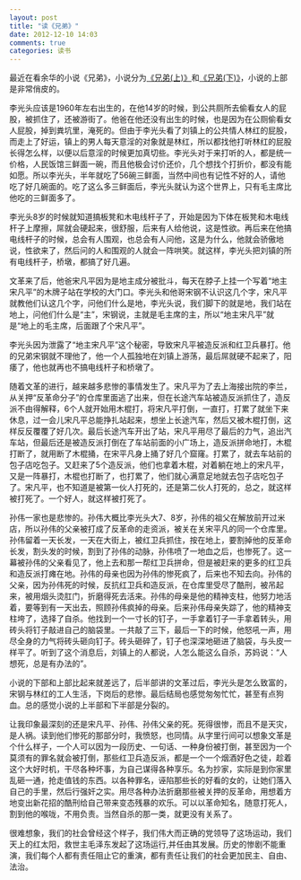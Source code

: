 ```yaml
---
layout: post
title: "读《兄弟》"
date: 2012-12-10 14:03
comments: true
categories: 读书
---
```


最近在看余华的小说《兄弟》，小说分为[《兄弟(上)》](http://book.douban.com/subject/1401425/)和[《兄弟(下)》](http://book.douban.com/subject/1703544/)，小说的上部是非常俏皮的。

李光头应该是1960年左右出生的，在他14岁的时候，到公共厕所去偷看女人的屁股，被抓住了，还被游街了。他爸在他还没有出生的时候，也是因为在公厕偷看女人屁股，掉到粪坑里，淹死的。但由于李光头看了刘镇上的公共情人林红的屁股，而走上了好运，镇上的男人每天意淫的对象就是林红，所以都找他打听林红的屁股长得怎么样，以便以后意淫的时候更加真切些。李光头对于来打听的人，都是统一价格，人民饭馆三鲜面一碗，而且他极会讨价还价，几个想找个打折价，都没有能如愿。所以李光头，半年就吃了56碗三鲜面，当然中间也有记性不好的人，请他吃了好几碗面的。吃了这么多三鲜面后，李光头就认为这个世界上，只有毛主席比他吃的三鲜面多了。

<!-- more -->

李光头8岁的时候就知道搞板凳和木电线杆子了，开始是因为下体在板凳和木电线杆子上摩擦，屌就会硬起来，很舒服，后来有人给他说，这是性欲。再后来在他搞电线杆子的时候，总会有人围观，也总会有人问他，这是为什么，他就会骄傲地说，性欲来了，然后问的人和围观的人就会一阵哄笑。就这样，李光头把刘镇的所有电线杆子，桥墩，都搞了好几遍。

文革来了后，他爸宋凡平因为是地主成分被批斗，每天在脖子上挂一个写着“地主宋凡平”的木牌子站在学校的大门口。李光头和他哥宋钢不认识这几个字，宋凡平就教他们认这几个字，问他们什么是地，李光头说，我们脚下的就是地，我们站在地上，问他们什么是“主”，宋钢说，主就是毛主席的主，所以“地主宋凡平”就是“地上的毛主席，后面跟了个宋凡平”。

李光头因为泄露了“地主宋凡平”这个秘密，导致宋凡平被造反派和红卫兵暴打。他的兄弟宋钢就不理他了，他一个人孤独地在刘镇上游荡，最后屌就硬不起来了，阳痿了，他也就再也不搞电线杆子和桥墩了。

随着文革的进行，越来越多悲惨的事情发生了。宋凡平为了去上海接出院的李兰，从关押“反革命分子”的仓库里面逃了出来，但在长途汽车站被造反派抓住了，造反派不由得解释，6个人就开始用木棍打，将宋凡平打倒，一直打，打累了就坐下来休息，过一会儿宋凡平总能挣扎站起来，想坐上长途汽车，然后又被木棍打倒，这样反反覆覆了好几次。最后长途汽车开出了站，宋凡平用尽了最后的力气，追出汽车站，但最后还是被造反派打倒在了车站前面的小广场上，造反派拼命地打，木棍打断了，就用断了木棍捅，在宋平凡身上捅了好几个窟窿。打累了，就去车站前的包子店吃包子。又赶来了5个造反派，他们也拿着木棍，对着躺在地上的宋凡平，又是一阵暴打，木棍也打断了，也打累了，他们就心满意足地就去包子店吃包子了。宋凡平，也不知道是被第一伙人打死的，还是第二伙人打死的，总之，就这样被打死了。一个好人，就这样被打死了。

孙伟一家也是悲惨的。孙伟大概比李光头大7、8岁，孙伟的祖父在解放前开过米店，所以孙伟的父亲被打成了反革命的走资派，被关在关宋平凡的同一个仓库里。孙伟留着一天长发，一天在大街上，被红卫兵抓住，按在地上，要割掉他的反革命长发，割头发的时候，割到了孙伟的动脉，孙伟喷了一地血之后，也惨死了。这一幕被孙伟的父亲看见了，他上去和那一帮红卫兵拼命，但是被赶来的更多的红卫兵和造反派打瘫在地。孙伟的母亲也因为孙伟的惨死疯了，后来也不知去向。孙伟的父亲，因为孙伟死的时候，反抗红卫兵和造反派，在仓库里受尽了酷刑，被吊起来，被用烟头烫肛门，折磨得死去活来。孙伟的母亲是他的精神支柱，他努力地活着，要等到有一天出去，照顾孙伟疯掉的母亲。后来孙伟母亲失踪了，他的精神支柱垮了，选择了自杀。他找到一个一寸长的钉子，一手拿着钉子一手拿着转头，用砖头将钉子敲进自己的脑袋里。一共敲了三下，最后一下的时候，他怒吼一声，用尽全身的力气将砖头砸向钉子。砖头砸碎了，钉子也深深地砸进了脑袋，与头皮一样平了。听到了这个消息后，刘镇上的人都说，人怎么能这么自杀，苏妈说：“人想死，总是有办法的”。

小说的下部和上部比起来就差远了，后半部讲的文革过后，李光头是怎么致富的，宋钢与林红的工人生活，下岗后的悲惨。最后结局也感觉匆匆忙忙，甚至有点狗血。总的感觉小说的上半部和下半部是分裂的。

让我印象最深刻的还是宋凡平、孙伟、孙伟父亲的死。死得很惨，而且不是天灾，是人祸。读到他们惨死的那部分时，我愤怒，也同情。从字里行间可以想象文革是个什么样子，一个人可以因为一段历史、一句话、一种身份被打倒，甚至因为一个莫须有的罪名就会被打倒，那些红卫兵造反派，都是一个一个烟酒好色之徒，趁着这个大好时机，干尽各种坏事，为自己谋得各种享乐。名为抄家，实际是到你家里乱砸一通，抢走值钱的东西。以各种罪名，诬陷那些长的好看的女的，让她们落入自己的手里，然后行强奸之实。用尽各种办法折磨那些被关押的反革命，用想着方地变出新花招的酷刑给自己带来变态残暴的欢乐。可以以革命知名，随意打死人，割到他的喉咙，不用负责。当然自杀的那一类，就更没有关系了。

很难想象，我们的社会曾经这个样子，我们伟大而正确的党领导了这场运动，我们天上的红太阳，救世主毛泽东发起了这场运行,并任由其发展。历史的惨剧不能重演，我们每个人都有责任阻止它的重演，都有责任让我们的社会更加民主、自由、法治。
